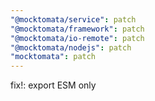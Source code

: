```yaml
---
"@mocktomata/service": patch
"@mocktomata/framework": patch
"@mocktomata/io-remote": patch
"@mocktomata/nodejs": patch
"mocktomata": patch
---
```


fix!: export ESM only
